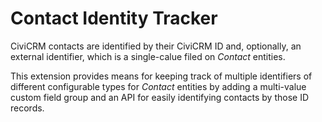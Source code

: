 # Contact Identity Tracker

CiviCRM contacts are identified by their CiviCRM ID and, optionally, an external
identifier, which is a single-calue filed on *Contact* entities.

This extension provides means for keeping track of multiple identifiers of
different configurable types for *Contact* entities by adding a multi-value
custom field group and an API for easily identifying contacts by those ID
records.
